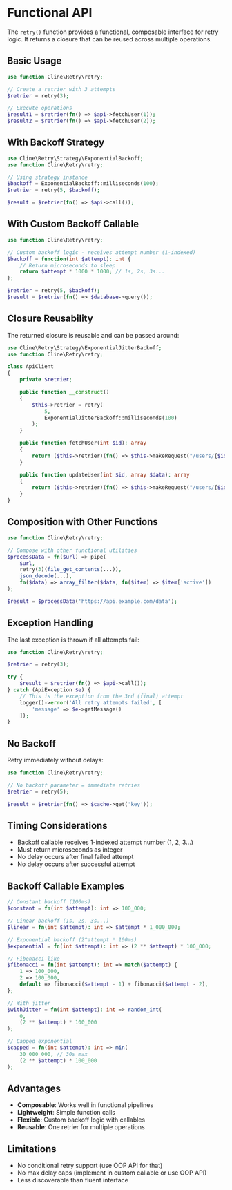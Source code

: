 # Functional API

The `retry()` function provides a functional, composable interface for retry logic. It returns a closure that can be reused across multiple operations.

## Basic Usage

```php
use function Cline\Retry\retry;

// Create a retrier with 3 attempts
$retrier = retry(3);

// Execute operations
$result1 = $retrier(fn() => $api->fetchUser(1));
$result2 = $retrier(fn() => $api->fetchUser(2));
```

## With Backoff Strategy

```php
use Cline\Retry\Strategy\ExponentialBackoff;
use function Cline\Retry\retry;

// Using strategy instance
$backoff = ExponentialBackoff::milliseconds(100);
$retrier = retry(5, $backoff);

$result = $retrier(fn() => $api->call());
```

## With Custom Backoff Callable

```php
use function Cline\Retry\retry;

// Custom backoff logic - receives attempt number (1-indexed)
$backoff = function(int $attempt): int {
    // Return microseconds to sleep
    return $attempt * 1000 * 1000; // 1s, 2s, 3s...
};

$retrier = retry(5, $backoff);
$result = $retrier(fn() => $database->query());
```

## Closure Reusability

The returned closure is reusable and can be passed around:

```php
use Cline\Retry\Strategy\ExponentialJitterBackoff;
use function Cline\Retry\retry;

class ApiClient
{
    private $retrier;

    public function __construct()
    {
        $this->retrier = retry(
            5,
            ExponentialJitterBackoff::milliseconds(100)
        );
    }

    public function fetchUser(int $id): array
    {
        return ($this->retrier)(fn() => $this->makeRequest("/users/{$id}"));
    }

    public function updateUser(int $id, array $data): array
    {
        return ($this->retrier)(fn() => $this->makeRequest("/users/{$id}", 'PUT', $data));
    }
}
```

## Composition with Other Functions

```php
use function Cline\Retry\retry;

// Compose with other functional utilities
$processData = fn($url) => pipe(
    $url,
    retry(3)(file_get_contents(...)),
    json_decode(...),
    fn($data) => array_filter($data, fn($item) => $item['active'])
);

$result = $processData('https://api.example.com/data');
```

## Exception Handling

The last exception is thrown if all attempts fail:

```php
use function Cline\Retry\retry;

$retrier = retry(3);

try {
    $result = $retrier(fn() => $api->call());
} catch (ApiException $e) {
    // This is the exception from the 3rd (final) attempt
    logger()->error('All retry attempts failed', [
        'message' => $e->getMessage()
    ]);
}
```

## No Backoff

Retry immediately without delays:

```php
use function Cline\Retry\retry;

// No backoff parameter = immediate retries
$retrier = retry(5);

$result = $retrier(fn() => $cache->get('key'));
```

## Timing Considerations

- Backoff callable receives 1-indexed attempt number (1, 2, 3...)
- Must return microseconds as integer
- No delay occurs after final failed attempt
- No delay occurs after successful attempt

## Backoff Callable Examples

```php
// Constant backoff (100ms)
$constant = fn(int $attempt): int => 100_000;

// Linear backoff (1s, 2s, 3s...)
$linear = fn(int $attempt): int => $attempt * 1_000_000;

// Exponential backoff (2^attempt * 100ms)
$exponential = fn(int $attempt): int => (2 ** $attempt) * 100_000;

// Fibonacci-like
$fibonacci = fn(int $attempt): int => match($attempt) {
    1 => 100_000,
    2 => 100_000,
    default => fibonacci($attempt - 1) + fibonacci($attempt - 2),
};

// With jitter
$withJitter = fn(int $attempt): int => random_int(
    0,
    (2 ** $attempt) * 100_000
);

// Capped exponential
$capped = fn(int $attempt): int => min(
    30_000_000, // 30s max
    (2 ** $attempt) * 100_000
);
```

## Advantages

- **Composable**: Works well in functional pipelines
- **Lightweight**: Simple function calls
- **Flexible**: Custom backoff logic with callables
- **Reusable**: One retrier for multiple operations

## Limitations

- No conditional retry support (use OOP API for that)
- No max delay caps (implement in custom callable or use OOP API)
- Less discoverable than fluent interface
